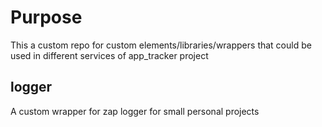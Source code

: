 # Purpose
This a custom repo for custom elements/libraries/wrappers that could be used in different services of app_tracker project

## logger
A custom wrapper for zap logger for small personal projects
